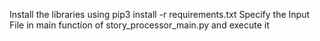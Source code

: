 Install the libraries using pip3 install -r requirements.txt
Specify the Input File in main function of story_processor_main.py and execute it
